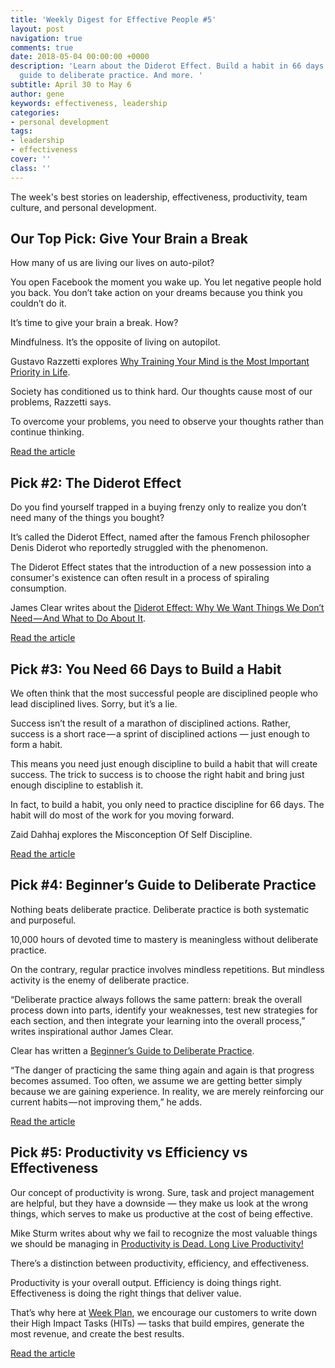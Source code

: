 ```yaml
---
title: 'Weekly Digest for Effective People #5'
layout: post
navigation: true
comments: true
date: 2018-05-04 00:00:00 +0000
description: 'Learn about the Diderot Effect. Build a habit in 66 days. Get a beginner’s
  guide to deliberate practice. And more. '
subtitle: April 30 to May 6
author: gene
keywords: effectiveness, leadership
categories:
- personal development
tags:
- leadership
- effectiveness
cover: ''
class: ''
---
```

The week's best stories on leadership, effectiveness, productivity, team culture, and personal development.

## Our Top Pick: Give Your Brain a Break

How many of us are living our lives on auto-pilot? 

You open Facebook the moment you wake up. You let negative people hold you back. You don’t take action on your dreams because you think you couldn’t do it.

It’s time to give your brain a break. How? 

Mindfulness. It’s the opposite of living on autopilot.

Gustavo Razzetti explores [Why Training Your Mind is the Most Important Priority in Life](https://medium.com/personal-growth/why-you-need-to-train-your-mind-not-just-your-brain-1e36356cbf30).

Society has conditioned us to think hard. Our thoughts cause most of our problems, Razzetti says. 

To overcome your problems, you need to observe your thoughts rather than continue thinking.

[Read the article](https://medium.com/personal-growth/why-you-need-to-train-your-mind-not-just-your-brain-1e36356cbf30)

## Pick #2: The Diderot Effect

Do you find yourself trapped in a buying frenzy only to realize you don’t need many of the things you bought? 

It’s called the Diderot Effect, named after the famous French philosopher Denis Diderot who reportedly struggled with the phenomenon.

The Diderot Effect states that the introduction of a new possession into a consumer's existence can often result in a process of spiraling consumption.

James Clear writes about the [Diderot Effect: Why We Want Things We Don’t Need — And What to Do About It](https://medium.com/personal-growth/the-diderot-effect-why-we-want-things-we-dont-need-and-what-to-do-about-it-3b8d49ea968f).

[Read the article](https://medium.com/personal-growth/the-diderot-effect-why-we-want-things-we-dont-need-and-what-to-do-about-it-3b8d49ea968f)

## Pick #3: You Need 66 Days to Build a Habit

We often think that the most successful people are disciplined people who lead disciplined lives. Sorry, but it’s a lie. 

Success isn’t the result of a marathon of disciplined actions. Rather, success is a short race — a sprint of disciplined actions — just enough to form a habit. 

This means you need just enough discipline to build a habit that will create success. The trick to success is to choose the right habit and bring just enough discipline to establish it.

In fact, to build a habit, you only need to practice discipline for 66 days. The habit will do most of the work for you moving forward. 

Zaid Dahhaj explores the Misconception Of Self Discipline.

[Read the article](https://medium.com/personal-growth/the-akrasia-effect-why-we-dont-follow-through-on-what-we-set-out-to-do-and-what-to-do-about-it-7c8c47587897)

## Pick #4: Beginner’s Guide to Deliberate Practice

Nothing beats deliberate practice. Deliberate practice is both systematic and purposeful. 

10,000 hours of devoted time to mastery is meaningless without deliberate practice. 

On the contrary, regular practice involves mindless repetitions. But mindless activity is the enemy of deliberate practice.

“Deliberate practice always follows the same pattern: break the overall process down into parts, identify your weaknesses, test new strategies for each section, and then integrate your learning into the overall process,” writes inspirational author James Clear.

Clear has written a [Beginner’s Guide to Deliberate Practice](https://medium.com/personal-growth/the-beginners-guide-to-deliberate-practice-b99752dd4392).

“The danger of practicing the same thing again and again is that progress becomes assumed. Too often, we assume we are getting better simply because we are gaining experience. In reality, we are merely reinforcing our current habits — not improving them,” he adds.

[Read the article](https://medium.com/personal-growth/the-beginners-guide-to-deliberate-practice-b99752dd4392)

## Pick #5: Productivity vs Efficiency vs Effectiveness

Our concept of productivity is wrong. Sure, task and project management are helpful, but they have a downside — they make us look at the wrong things, which serves to make us productive at the cost of being effective.

Mike Sturm writes about why we fail to recognize the most valuable things we should be managing in [Productivity is Dead. Long Live Productivity!](https://medium.com/@MikeSturm/re-imagining-productivity-why-we-should-ditch-task-management-and-what-should-take-its-place-7b29f0168952)

There’s a distinction between productivity, efficiency, and effectiveness.

Productivity is your overall output. Efficiency is doing things right. Effectiveness is doing the right things that deliver value. 

That’s why here at [Week Plan](https://weekplan.net/), we encourage our customers to write down their High Impact Tasks (HITs) — tasks that build empires, generate the most revenue, and create the best results. 

[Read the article](https://medium.com/@MikeSturm/re-imagining-productivity-why-we-should-ditch-task-management-and-what-should-take-its-place-7b29f0168952)